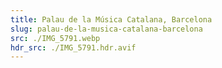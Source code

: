 ```yaml
---
title: Palau de la Música Catalana, Barcelona
slug: palau-de-la-musica-catalana-barcelona
src: ./IMG_5791.webp
hdr_src: ./IMG_5791.hdr.avif
---
```

